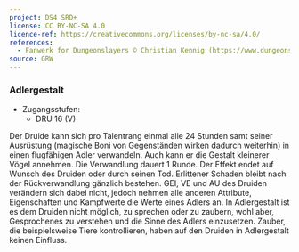 ```yaml
---
project: DS4 SRD+
license: CC BY-NC-SA 4.0
licence-ref: https://creativecommons.org/licenses/by-nc-sa/4.0/
references: 
  - Fanwerk for Dungeonslayers © Christian Kennig (https://www.dungeonslayers.net/)
source: GRW
---
```


### Adlergestalt

- Zugangsstufen:
  - DRU 16 (V)

Der Druide kann sich pro Talentrang einmal alle 24 Stunden samt seiner Ausrüstung (magische Boni von Gegenständen wirken dadurch weiterhin) in einen flugfähigen Adler verwandeln. Auch kann er die Gestalt kleinerer Vögel annehmen. Die Verwandlung dauert 1 Runde. Der Effekt endet auf Wunsch des Druiden oder durch seinen Tod. Erlittener Schaden bleibt nach der Rückverwandlung gänzlich bestehen. GEI, VE und AU des Druiden verändern sich dabei nicht, jedoch nehmen alle anderen Attribute, Eigenschaften und Kampfwerte die Werte eines Adlers an. In Adlergestalt ist es dem Druiden nicht möglich, zu sprechen oder zu zaubern, wohl aber, Gesprochenes zu verstehen und die Sinne des Adlers einzusetzen. Zauber, die beispielsweise Tiere kontrollieren, haben auf den Druiden in Adlergestalt keinen Einfluss.


